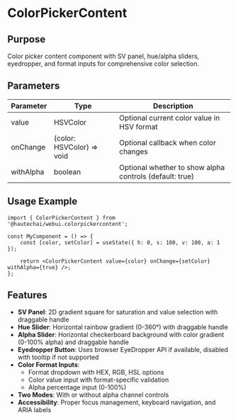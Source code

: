 # ColorPickerContent

## Purpose

Color picker content component with SV panel, hue/alpha sliders, eyedropper, and format inputs for comprehensive color selection.

## Parameters

| Parameter | Type                      | Description                                             |
| --------- | ------------------------- | ------------------------------------------------------- |
| value     | HSVColor                  | Optional current color value in HSV format              |
| onChange  | (color: HSVColor) => void | Optional callback when color changes                    |
| withAlpha | boolean                   | Optional whether to show alpha controls (default: true) |

## Usage Example

```tsx
import { ColorPickerContent } from '@hautechai/webui.colorpickercontent';

const MyComponent = () => {
    const [color, setColor] = useState({ h: 0, s: 100, v: 100, a: 1 });

    return <ColorPickerContent value={color} onChange={setColor} withAlpha={true} />;
};
```

## Features

- **SV Panel**: 2D gradient square for saturation and value selection with draggable handle
- **Hue Slider**: Horizontal rainbow gradient (0-360°) with draggable handle
- **Alpha Slider**: Horizontal checkerboard background with color gradient (0-100% alpha) and draggable handle
- **Eyedropper Button**: Uses browser EyeDropper API if available, disabled with tooltip if not supported
- **Color Format Inputs**:
    - Format dropdown with HEX, RGB, HSL options
    - Color value input with format-specific validation
    - Alpha percentage input (0-100%)
- **Two Modes**: With or without alpha channel controls
- **Accessibility**: Proper focus management, keyboard navigation, and ARIA labels
